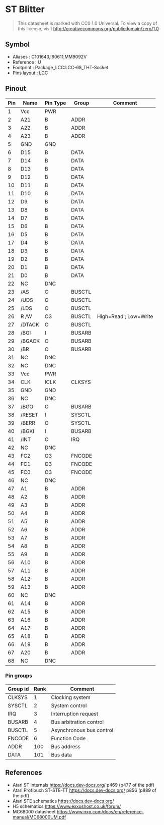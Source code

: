 # ST Blitter

> This datasheet is marked with CC0 1.0
> Universal. To view a copy of this license, visit
> http://creativecommons.org/publicdomain/zero/1.0

## Symbol

* Aliases : C101643,I60611,MM9092V
* Reference : U
* Footprint : Package_LCC:LCC-68_THT-Socket
* Pins layout : LCC

## Pinout

|Pin|Name|Pin Type|Group|Comment|
|---|---|---|---|---|
|1|Vcc|PWR|||
|2|A21|B|ADDR||
|3|A22|B|ADDR||
|4|A23|B|ADDR||
|5|GND|GND|||
|6|D15|B|DATA||
|7|D14|B|DATA||
|8|D13|B|DATA||
|9|D12|B|DATA||
|10|D11|B|DATA||
|11|D10|B|DATA||
|12|D9|B|DATA||
|13|D8|B|DATA||
|14|D7|B|DATA||
|15|D6|B|DATA||
|16|D5|B|DATA||
|17|D4|B|DATA||
|18|D3|B|DATA||
|19|D2|B|DATA||
|20|D1|B|DATA||
|21|D0|B|DATA||
|22|NC|DNC|||
|23|/AS|O|BUSCTL||
|24|/UDS|O|BUSCTL||
|25|/LDS|O|BUSCTL||
|26|R /W|O3|BUSCTL|High=Read ; Low=Write|
|27|/DTACK|O|BUSCTL||
|28|/BGI|I|BUSARB||
|29|/BGACK|O|BUSARB||
|30|/BR|O|BUSARB||
|31|NC|DNC|||
|32|NC|DNC|||
|33|Vcc|PWR|||
|34|CLK|ICLK|CLKSYS||
|35|GND|GND|||
|36|NC|DNC|||
|37|/BGO|O|BUSARB||
|38|/RESET|I|SYSCTL||
|39|/BERR|O|SYSCTL||
|40|/BGKI|I|BUSARB||
|41|/INT|O|IRQ||
|42|NC|DNC|||
|43|FC2|O3|FNCODE||
|44|FC1|O3|FNCODE||
|45|FC0|O3|FNCODE||
|46|NC|DNC|||
|47|A1|B|ADDR||
|48|A2|B|ADDR||
|49|A3|B|ADDR||
|50|A4|B|ADDR||
|51|A5|B|ADDR||
|52|A6|B|ADDR||
|53|A7|B|ADDR||
|54|A8|B|ADDR||
|55|A9|B|ADDR||
|56|A10|B|ADDR||
|57|A11|B|ADDR||
|58|A12|B|ADDR||
|59|A13|B|ADDR||
|60|NC|DNC|||
|61|A14|B|ADDR||
|62|A15|B|ADDR||
|63|A16|B|ADDR||
|64|A17|B|ADDR||
|65|A18|B|ADDR||
|66|A19|B|ADDR||
|67|A20|B|ADDR||
|68|NC|DNC|||


### Pin groups

|Group id|Rank|Comment|
|---|---|---|
|CLKSYS|1|Clocking system|
|SYSCTL|2|System control|
|IRQ|3|Interruption request|
|BUSARB|4|Bus arbitration control|
|BUSCTL|5|Asynchronous bus control|
|FNCODE|6|Function Code|
|ADDR|100|Bus address|
|DATA|101|Bus data|


## References

* Atari ST internals	https://docs.dev-docs.org/	p469	(p477 of the pdf)
* Atari Profibuch ST-STE-TT	https://docs.dev-docs.org/	p856	(p889 of the pdf)
* Atari STE schematics	https://docs.dev-docs.org/		
* H5 schematics	https://www.exxoshost.co.uk/forum/		
* MC68000 datasheet	https://www.nxp.com/docs/en/reference-manual/MC68000UM.pdf
